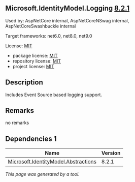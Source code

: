 Microsoft.IdentityModel.Logging [8.2.1](https://www.nuget.org/packages/Microsoft.IdentityModel.Logging/8.2.1)
--------------------

Used by: AspNetCore internal, AspNetCoreNSwag internal, AspNetCoreSwashbuckle internal

Target frameworks: net6.0, net8.0, net9.0

License: [MIT](../../../../licenses/mit) 

- package license: [MIT](https://licenses.nuget.org/MIT) 
- repository license: [MIT](https://github.com/AzureAD/azure-activedirectory-identitymodel-extensions-for-dotnet) 
- project license: [MIT](https://github.com/AzureAD/azure-activedirectory-identitymodel-extensions-for-dotnet) 

Description
-----------
Includes Event Source based logging support.

Remarks
-----------
no remarks


Dependencies 1
-----------

|Name|Version|
|----------|:----|
|[Microsoft.IdentityModel.Abstractions](../../../../packages/nuget.org/microsoft.identitymodel.abstractions/8.2.1)|8.2.1|

*This page was generated by a tool.*